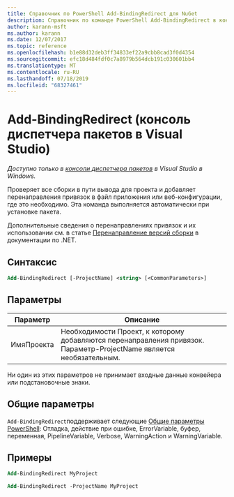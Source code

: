 ```yaml
---
title: Справочник по PowerShell Add-BindingRedirect для NuGet
description: Справочник по команде PowerShell Add-BindingRedirect в консоли диспетчера пакетов NuGet в Visual Studio.
author: karann-msft
ms.author: karann
ms.date: 12/07/2017
ms.topic: reference
ms.openlocfilehash: b1e88d32deb3ff34833ef22a9cbb8cad3f0d4354
ms.sourcegitcommit: efc18d484fdf0c7a8979b564dcb191c030601bb4
ms.translationtype: MT
ms.contentlocale: ru-RU
ms.lasthandoff: 07/18/2019
ms.locfileid: "68327461"
---
```

# <a name="add-bindingredirect-package-manager-console-in-visual-studio"></a>Add-BindingRedirect (консоль диспетчера пакетов в Visual Studio)

*Доступно только в [консоли диспетчера пакетов](../../consume-packages/install-use-packages-powershell.md) в Visual Studio в Windows.*

Проверяет все сборки в пути вывода для проекта и добавляет перенаправления привязок в файл приложения или веб-конфигурации, где это необходимо. Эта команда выполняется автоматически при установке пакета.

Дополнительные сведения о перенаправлениях привязок и их использовании см. в статье [Перенаправление версий сборки](/dotnet/framework/configure-apps/redirect-assembly-versions) в документации по .NET.

## <a name="syntax"></a>Синтаксис

```ps
Add-BindingRedirect [-ProjectName] <string> [<CommonParameters>]
```

## <a name="parameters"></a>Параметры

| Параметр | Описание |
| --- | --- |
| ИмяПроекта | Необходимости Проект, к которому добавляются перенаправления привязок. Параметр-ProjectName является необязательным. |

Ни один из этих параметров не принимает входные данные конвейера или подстановочные знаки.

## <a name="common-parameters"></a>Общие параметры

`Add-BindingRedirect`поддерживает следующие [Общие параметры PowerShell](http://go.microsoft.com/fwlink/?LinkID=113216): Отладка, действие при ошибке, ErrorVariable, буфер, переменная, PipelineVariable, Verbose, WarningAction и WarningVariable.

## <a name="examples"></a>Примеры

```ps
Add-BindingRedirect MyProject

Add-BindingRedirect -ProjectName MyProject
```